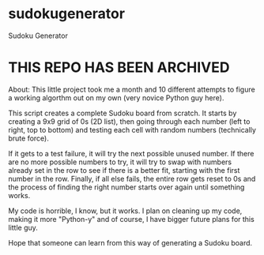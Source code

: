 # sudokugenerator
Sudoku Generator

# **THIS REPO HAS BEEN ARCHIVED**

About:  This little project took me a month and 10 different attempts to figure a working algorthm out on my own (very novice Python guy here).

This script creates a complete Sudoku board from scratch.  It starts by creating a 9x9 grid of 0s (2D list), then going through each number (left to right, top to bottom) and testing each cell with random numbers (technically brute force).  

If it gets to a test failure, it will try the next possible unused number.  If there are no more possible numbers to try, it will try to swap with numbers already set in the row to see if there is a better fit, starting with the first number in the row.  Finally, if all else fails, the entire row gets reset to 0s and the process of finding the right number starts over again until something works.

My code is horrible, I know, but it works.  I plan on cleaning up my code, making it more "Python-y" and of course, I have bigger future plans for this little guy. 

Hope that someone can learn from this way of generating a Sudoku board.
